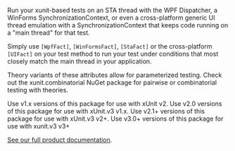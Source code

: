 Run your xunit-based tests on an STA thread with the WPF Dispatcher, a WinForms SynchronizationContext, or even a cross-platform generic UI thread emulation with a SynchronizationContext that keeps code running on a "main thread" for that test.

Simply use `[WpfFact]`, `[WinFormsFact]`, `[StaFact]` or the cross-platform `[UIFact]` on your test method to run your test under conditions that most closely match the main thread in your application.

Theory variants of these attributes allow for parameterized testing. Check out the xunit.combinatorial NuGet package for pairwise or combinatorial testing with theories.

Use v1.x versions of this package for use with xUnit v2.
Use v2.0 versions of this package for use with xUnit.v3 v1.x.
Use v2.1+ versions of this package for use with xUnit.v3 v2+.
Use v3.0+ versions of this package for use with xunit.v3 v3+

[See our full product documentation](https://aarnott.github.io/Xunit.StaFact/).
